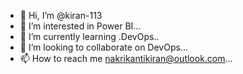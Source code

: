 - 👋 Hi, I’m @kiran-113
- 👀 I’m interested in Power BI...
- 🌱 I’m currently learning .DevOps..
- 💞️ I’m looking to collaborate on DevOps...
- 📫 How to reach me nakrikantikiran@outlook.com...

<!---
kiran-113/kiran-113 is a ✨ special ✨ repository because its `README.md` (this file) appears on your GitHub profile.
You can click the Preview link to take a look at your changes.
--->
